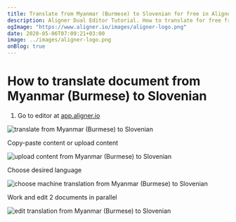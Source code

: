 ```yaml
---
title: Translate from Myanmar (Burmese) to Slovenian for free in Aligner Editor
description: Aligner Dual Editor Tutorial. How to translate for free from Myanmar (Burmese) to Slovenian. Aligner is multilingual document management platform. 
ogImage: "https://www.aligner.io/images/aligner-logo.png"
date: 2020-05-06T07:09:21+03:00
image: ../images/aligner-logo.png
onBlog: true
---
```


# How to translate document from Myanmar (Burmese) to Slovenian

1. Go to editor at [app.aligner.io](https://app.aligner.io "Aligner App web page")

![translate from Myanmar (Burmese) to Slovenian](../aligner-blank-editor.png "translate from Myanmar (Burmese) to Slovenian")

Copy-paste content or upload content

![upload content from Myanmar (Burmese) to Slovenian](../aligner-uploaded-document.png "upload content from Myanmar (Burmese) to Slovenian")

Choose desired language

![choose machine translation from Myanmar (Burmese) to Slovenian](../aligner-language-dropdown.png "choose machine translation from Myanmar (Burmese) to Slovenian")

Work and edit 2 documents in parallel

![edit translation from Myanmar (Burmese) to Slovenian](../aligner-double-sitded-editor.png "edit translation from Myanmar (Burmese) to Slovenian")

